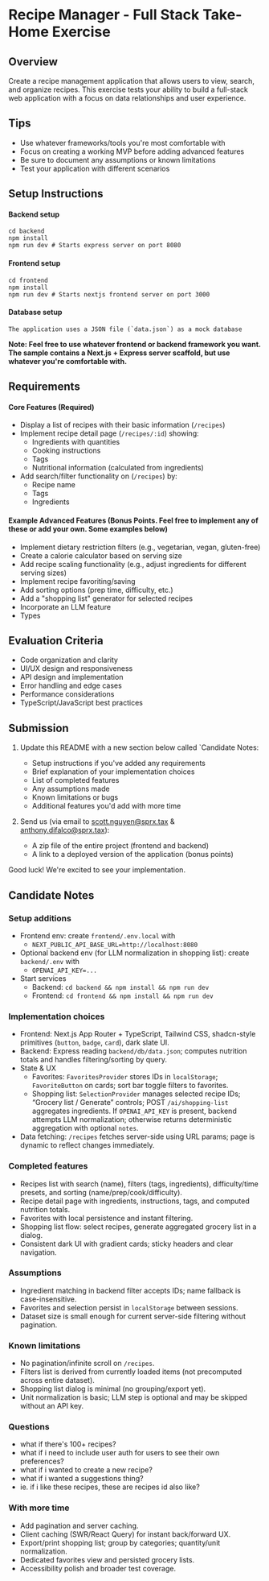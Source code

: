 # Recipe Manager - Full Stack Take-Home Exercise

## Overview
Create a recipe management application that allows users to view, search, and organize recipes. This exercise tests your ability to build a full-stack web application with a focus on data relationships and user experience.

## Tips
- Use whatever frameworks/tools you're most comfortable with
- Focus on creating a working MVP before adding advanced features
- Be sure to document any assumptions or known limitations
- Test your application with different scenarios

## Setup Instructions

#### Backend setup
```
cd backend
npm install
npm run dev # Starts express server on port 8080
```

#### Frontend setup
```
cd frontend
npm install
npm run dev # Starts nextjs frontend server on port 3000
```

#### Database setup
```
The application uses a JSON file (`data.json`) as a mock database
```

**Note: Feel free to use whatever frontend or backend framework you want. The sample contains a Next.js + Express server scaffold, but use whatever you're comfortable with.**

## Requirements

#### Core Features (Required)
- Display a list of recipes with their basic information (`/recipes`)
- Implement recipe detail page (`/recipes/:id`) showing:
  - Ingredients with quantities
  - Cooking instructions
  - Tags
  - Nutritional information (calculated from ingredients)
- Add search/filter functionality on (`/recipes`) by:
  - Recipe name
  - Tags
  - Ingredients

#### Example Advanced Features (Bonus Points. Feel free to implement any of these or add your own. Some examples below)
- Implement dietary restriction filters (e.g., vegetarian, vegan, gluten-free)
- Create a calorie calculator based on serving size
- Add recipe scaling functionality (e.g., adjust ingredients for different serving sizes)
- Implement recipe favoriting/saving
- Add sorting options (prep time, difficulty, etc.)
- Add a "shopping list" generator for selected recipes
- Incorporate an LLM feature
- Types

## Evaluation Criteria
- Code organization and clarity
- UI/UX design and responsiveness
- API design and implementation
- Error handling and edge cases
- Performance considerations
- TypeScript/JavaScript best practices 

## Submission
1. Update this README with a new section below called `Candidate Notes:
   - Setup instructions if you've added any requirements
   - Brief explanation of your implementation choices
   - List of completed features
   - Any assumptions made
   - Known limitations or bugs
   - Additional features you'd add with more time
  

2. Send us (via email to scott.nguyen@sprx.tax & anthony.difalco@sprx.tax):
   - A zip file of the entire project (frontend and backend)
   - A link to a deployed version of the application (bonus points)


Good luck! We're excited to see your implementation.


## Candidate Notes

### Setup additions
- Frontend env: create `frontend/.env.local` with
  - `NEXT_PUBLIC_API_BASE_URL=http://localhost:8080`
- Optional backend env (for LLM normalization in shopping list): create `backend/.env` with
  - `OPENAI_API_KEY=...`
- Start services
  - Backend: `cd backend && npm install && npm run dev`
  - Frontend: `cd frontend && npm install && npm run dev`

### Implementation choices
- Frontend: Next.js App Router + TypeScript, Tailwind CSS, shadcn-style primitives (`button`, `badge`, `card`), dark slate UI.
- Backend: Express reading `backend/db/data.json`; computes nutrition totals and handles filtering/sorting by query.
- State & UX
  - Favorites: `FavoritesProvider` stores IDs in `localStorage`; `FavoriteButton` on cards; sort bar toggle filters to favorites.
  - Shopping list: `SelectionProvider` manages selected recipe IDs; “Grocery list / Generate” controls; POST `/ai/shopping-list` aggregates ingredients. If `OPENAI_API_KEY` is present, backend attempts LLM normalization; otherwise returns deterministic aggregation with optional `notes`.
- Data fetching: `/recipes` fetches server-side using URL params; page is dynamic to reflect changes immediately.

### Completed features
- Recipes list with search (name), filters (tags, ingredients), difficulty/time presets, and sorting (name/prep/cook/difficulty).
- Recipe detail page with ingredients, instructions, tags, and computed nutrition totals.
- Favorites with local persistence and instant filtering.
- Shopping list flow: select recipes, generate aggregated grocery list in a dialog.
- Consistent dark UI with gradient cards; sticky headers and clear navigation.

### Assumptions
- Ingredient matching in backend filter accepts IDs; name fallback is case-insensitive.
- Favorites and selection persist in `localStorage` between sessions.
- Dataset size is small enough for current server-side filtering without pagination.

### Known limitations
- No pagination/infinite scroll on `/recipes`.
- Filters list is derived from currently loaded items (not precomputed across entire dataset).
- Shopping list dialog is minimal (no grouping/export yet).
- Unit normalization is basic; LLM step is optional and may be skipped without an API key.

### Questions
- what if there's 100+ recipes? 
- what if i need to include user auth for users to see their own preferences?
- what if i wanted to create a new recipe? 
- what if i wanted a suggestions thing? 
- ie. if i like these recipes, these are recipes id also like? 

### With more time
- Add pagination and server caching.
- Client caching (SWR/React Query) for instant back/forward UX.
- Export/print shopping list; group by categories; quantity/unit normalization.
- Dedicated favorites view and persisted grocery lists.
- Accessibility polish and broader test coverage.
